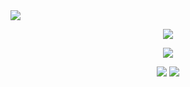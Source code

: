 

<img src="https://capsule-render.vercel.app/api?type=waving&color=F7EFE9&height=300&section=header&text=Hello,%20Seonah!&fontSize=90" />


<div align="center">
<!--
 <img src="http://mazandi.herokuapp.com/api?handle={dss05295}&theme=warm"/>
-->
  
<a href="https://hits.seeyoufarm.com"><img src="https://hits.seeyoufarm.com/api/count/incr/badge.svg?url=https%3A%2F%2Fgithub.com%2FSSEONAH&count_bg=%2379C83D&title_bg=%23555555&icon=github.svg&icon_color=%23E7E7E7&title=Github&edge_flat=false"/></a>
  
   <img src="https://img.shields.io/badge/Python-1C768F?style=flat&logo=Python&logoColor=white"/>
  
  <a href="https://www.instagram.com/novemberseon/"><img src="https://img.shields.io/badge/Instagram-ff1493?style=flat&logo=Instagram&logoColor=white"/></a> <a href="https://blog.naver.com/seonah981107"><img src="https://img.shields.io/badge/Blog-바탕색?style=flat&logo=Naver&logoColor=white"/></a>
</div>




 
 


<!--
**SSEONAH/SSEONAH** is a ✨ _special_ ✨ repository because its `README.md` (this file) appears on your GitHub profile.

Here are some ideas to get you started:

- 🔭 I’m currently working on ...
- 🌱 I’m currently learning ...
- 👯 I’m looking to collaborate on ...
- 🤔 I’m looking for help with ...
- 💬 Ask me about ...
- 📫 How to reach me: ...
- 😄 Pronouns: ...
- ⚡ Fun fact: ...
-->
